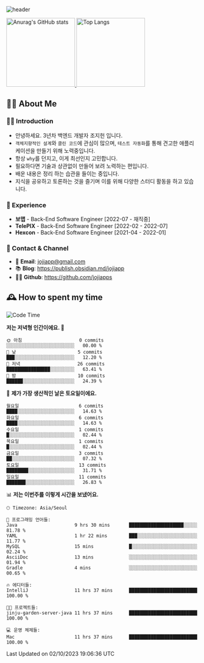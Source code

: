 ![header](https://capsule-render.vercel.app/api?type=transparent&fontColor=6b32af&height=200&text=Back-End%20Developer&fontSize=60)

<a href="#">
  <img height="180px" src="https://github-readme-stats.vercel.app/api?username=jojiapps&show_icons=true&theme=midnight-purple&locale=kr" alt="Anurag's GitHub stats"/>
</a>

<a href="#">
  <img height="180px" src="https://github-readme-stats.vercel.app/api/top-langs/?username=jojiapps&theme=midnight-purple&layout=compact&locale=kr" alt="Top Langs"/>
</a>

## 💁‍♂️ About Me

### 🙇‍♂️ Introduction

- 안녕하세요. 3년차 백엔드 개발자 조지헌 입니다.
- `객체지향적인 설계`와 `클린 코드`에 관심이 많으며, `테스트 자동화`를 통해 견고한 애플리케이션을 만들기 위해 노력중입니다.
- 항상 `why`를 던지고, 이게 최선인지 고민합니다.
- 필요하다면 기술과 상관없이 만들어 보려 노력하는 편입니다.
- 배운 내용은 정리 하는 습관을 들이는 중입니다.
- 지식을 공유하고 토론하는 것을 즐기며 이를 위해 다양한 스터디 활동을 하고 있습니다.

### 💼 Experience

- **보맵** - Back-End Software Engineer [2022-07 - 재직중]
- **TelePIX** - Back-End Software Engineer [2022-02 - 2022-07]
- **Hexcon** - Back-End Software Engineer [2021-04 - 2022-01]

### 🤝 Contact & Channel

- 📧 **Email**: jojiapp@gmail.com
- 📚 **Blog**: https://publish.obsidian.md/jojiapp
- 👨‍💻 **Github**: https://github.com/jojiapps

## 🕰 How to spent my time
<!--START_SECTION:waka-->
![Code Time](http://img.shields.io/badge/Code%20Time-569%20hrs%2048%20mins-blue)

**저는 저녁형 인간이에요. 🦉** 

```text
🌞 아침                     0 commits           ░░░░░░░░░░░░░░░░░░░░░░░░░   00.00 % 
🌆 낮　                     5 commits           ███░░░░░░░░░░░░░░░░░░░░░░   12.20 % 
🌃 저녁                     26 commits          ████████████████░░░░░░░░░   63.41 % 
🌙 밤　                     10 commits          ██████░░░░░░░░░░░░░░░░░░░   24.39 % 
```
📅 **제가 가장 생산적인 날은 토요일이에요.** 

```text
월요일                      6 commits           ████░░░░░░░░░░░░░░░░░░░░░   14.63 % 
화요일                      6 commits           ████░░░░░░░░░░░░░░░░░░░░░   14.63 % 
수요일                      1 commits           █░░░░░░░░░░░░░░░░░░░░░░░░   02.44 % 
목요일                      1 commits           █░░░░░░░░░░░░░░░░░░░░░░░░   02.44 % 
금요일                      3 commits           ██░░░░░░░░░░░░░░░░░░░░░░░   07.32 % 
토요일                      13 commits          ████████░░░░░░░░░░░░░░░░░   31.71 % 
일요일                      11 commits          ███████░░░░░░░░░░░░░░░░░░   26.83 % 
```


📊 **저는 이번주를 이렇게 시간을 보냈어요.** 

```text
🕑︎ Timezone: Asia/Seoul

💬 프로그래밍 언어들: 
Java                     9 hrs 30 mins       ████████████████████░░░░░   81.78 % 
YAML                     1 hr 22 mins        ███░░░░░░░░░░░░░░░░░░░░░░   11.77 % 
MySQL                    15 mins             █░░░░░░░░░░░░░░░░░░░░░░░░   02.24 % 
AsciiDoc                 13 mins             ░░░░░░░░░░░░░░░░░░░░░░░░░   01.94 % 
Gradle                   4 mins              ░░░░░░░░░░░░░░░░░░░░░░░░░   00.65 % 

🔥 에디터들: 
IntelliJ                 11 hrs 37 mins      █████████████████████████   100.00 % 

🐱‍💻 프로젝트들: 
jinju-garden-server-java 11 hrs 37 mins      █████████████████████████   100.00 % 

💻 운영 체제들: 
Mac                      11 hrs 37 mins      █████████████████████████   100.00 % 
```


 Last Updated on 02/10/2023 19:06:36 UTC
<!--END_SECTION:waka-->
